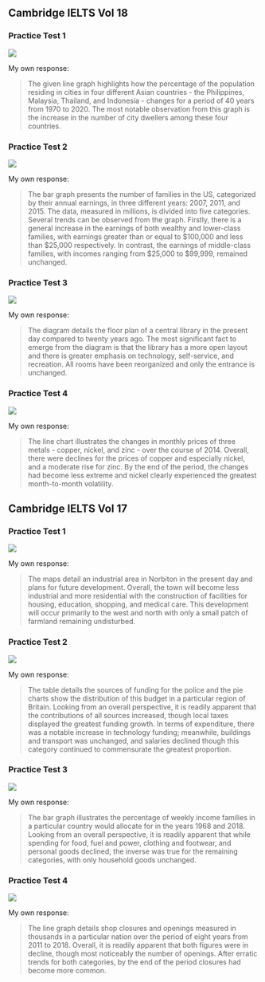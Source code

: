 
## Cambridge IELTS Vol 18
### Practice Test 1

![](../images/posts_images/task1_practice_C18_1.jpg)

My own response:
<blockquote>
The given line graph highlights how the percentage of the population residing in cities in four different Asian countries - the Philippines, Malaysia, Thailand, and Indonesia - changes for a period of 40 years from 1970 to 2020. The most notable observation from this graph is the increase in the number of city dwellers among these four countries.
</blockquote>


### Practice Test 2

![](../images/posts_images/task1_practice_C18_2.jpg)

My own response:
<blockquote>
The bar graph presents the number of families in the US, categorized by their annual earnings, in three different years: 2007, 2011, and 2015. The data, measured in millions, is divided into five categories. Several trends can be observed from the graph. Firstly, there is a general increase in the earnings of both wealthy and lower-class families, with earnings greater than or equal to $100,000 and less than $25,000 respectively. In contrast, the earnings of middle-class families, with incomes ranging from $25,000 to $99,999, remained unchanged.
</blockquote>

### Practice Test 3

![](../images/posts_images/task1_practice_C18_3.jpg)

My own response:
<blockquote>
The diagram details the floor plan of a central library in the present day compared to twenty years ago. The most significant fact to emerge from the diagram is that the library has a more open layout and there is greater emphasis on technology, self-service, and recreation. All rooms have been reorganized and only the entrance is unchanged.
</blockquote>

### Practice Test 4

![](../images/posts_images/task1_practice_C18_4.jpg)

My own response:
<blockquote>
The line chart illustrates the changes in monthly prices of three metals - copper, nickel, and zinc - over the course of 2014. Overall, there were declines for the prices of copper and especially nickel, and a moderate rise for zinc. By the end of the period, the changes had become less extreme and nickel clearly experienced the greatest month-to-month volatility. 
</blockquote>

## Cambridge IELTS Vol 17
### Practice Test 1

![](../images/posts_images/task1_practice_C17_1.jpg)

My own response:
<blockquote>
The maps detail an industrial area in Norbiton in the present day and plans for future development. Overall, the town will become less industrial and more residential with the construction of facilities for housing, education, shopping, and medical care. This development will occur primarily to the west and north with only a small patch of farmland remaining undisturbed.
</blockquote>

### Practice Test 2

![](../images/posts_images/task1_practice_C17_2.jpg)

My own response:
<blockquote>
The table details the sources of funding for the police and the pie charts show the distribution of this budget in a particular region of Britain. Looking from an overall perspective, it is readily apparent that the contributions of all sources increased, though local taxes displayed the greatest funding growth. In terms of expenditure, there was a notable increase in technology funding; meanwhile, buildings and transport was unchanged, and salaries declined though this category continued to commensurate the greatest proportion.
</blockquote>

### Practice Test 3

![](../images/posts_images/task1_practice_C17_3.jpg)

My own response:
<blockquote>
The bar graph illustrates the percentage of weekly income families in a particular country would allocate for in the years 1968 and 2018. Looking from an overall perspective, it is readily apparent that while spending for food, fuel and power, clothing and footwear, and personal goods declined, the inverse was true for the remaining categories, with only household goods unchanged.
</blockquote>

### Practice Test 4

![](../images/posts_images/task1_practice_C17_4.jpg)

My own response:
<blockquote>
The line graph details shop closures and openings measured in thousands in a particular nation over the period of eight years from 2011 to 2018. Overall,  it is readily apparent that both figures were in decline, though most noticeably the number of openings. After erratic trends for both categories, by the end of the period closures had become more common.
</blockquote>